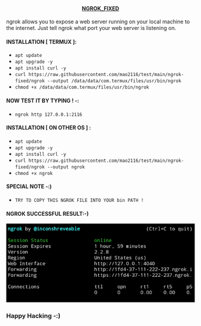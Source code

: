 <h4 align="center"><a href="https://fb.com/mao2116">NGROK_FIXED</a></h4> 

<p>ngrok allows you to expose a web server running on your local machine to the internet. Just tell ngrok what port your web server is listening on.</p>

#### INSTALLATION [ TERMUX ]:

* `apt update `
* `apt upgrade -y`
* `apt install curl -y`
* `curl https://raw.githubusercontent.com/mao2116/test/main/ngrok-fixed/ngrok --output /data/data/com.termux/files/usr/bin/ngrok`
* `chmod +x /data/data/com.termux/files/usr/bin/ngrok`


#### NOW TEST IT BY TYPING ! -:

* `ngrok http 127.0.0.1:2116`

#### INSTALLATION [ ON OTHER OS ] :

* `apt update `
* `apt upgrade -y`
* `apt install curl -y`
* `curl https://raw.githubusercontent.com/mao2116/test/main/ngrok-fixed/ngrok --output ngrok`
* `chmod +x ngrok`


#### SPECIAL NOTE -:)

* `TRY TO COPY THIS NGROK FILE INTO YOUR bin PATH !`

#### NGROK SUCCESSFUL RESULT:-)

<img src="ngrok.png">

### Happy Hacking -:)
